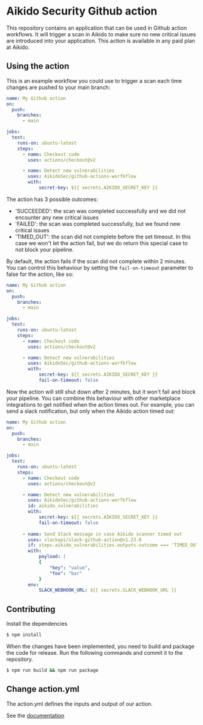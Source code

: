 # Aikido Security Github action

This repository contains an application that can be used in Github action workflows. It will trigger a scan in Aikido to make sure no new critical issues are introduced into your application. This action is available in any paid plan at Aikido.

## Using the action

This is an example workflow you could use to trigger a scan each time changes are pushed to your main branch: 

```yaml
name: My Github action
on:
  push:
    branches:
      - main

jobs:
  test:
    runs-on: ubuntu-latest
    steps:
      - name: Checkout code
        uses: actions/checkout@v2

      - name: Detect new vulnerabilities
        uses: AikidoSec/github-actions-worfkflow
        with:
            secret-key: ${{ secrets.AIKIDO_SECRET_KEY }}
```

The action has 3 possible outcomes: 
- 'SUCCEEDED': the scan was completed successfully and we did not encounter any new critical issues
- 'FAILED': the scan was completed successfully, but we found new critical issues
- 'TIMED_OUT': the scan did not complete before the set timeout. In this case we won't let the action fail, but we do return this special case to not block your pipeline.

By default, the action fails if the scan did not complete within 2 minutes. You can control this behaviour by setting the `fail-on-timeout` parameter to false for the action, like so: 

```yaml
name: My Github action
on:
  push:
    branches:
      - main

jobs:
  test:
    runs-on: ubuntu-latest
    steps:
      - name: Checkout code
        uses: actions/checkout@v2

      - name: Detect new vulnerabilities
        uses: AikidoSec/github-actions-worfkflow
        with:
            secret-key: ${{ secrets.AIKIDO_SECRET_KEY }}
            fail-on-timeout: false
```

Now the action will still shut down after 2 minutes, but it won't fail and block your pipeline. You can combine this behaviour with other marketplace integrations to get notified when the action times out. For example, you can send a slack notification, but only when the Aikido action timed out:

```yaml
name: My Github action
on:
  push:
    branches:
      - main

jobs:
  test:
    runs-on: ubuntu-latest
    steps:
      - name: Checkout code
        uses: actions/checkout@v2

      - name: Detect new vulnerabilities
        uses: AikidoSec/github-actions-worfkflow
        id: aikido_vulnerabilities
        with:
            secret-key: ${{ secrets.AIKIDO_SECRET_KEY }}
            fail-on-timeout: false
    
      - name: Send Slack message in case Aikido scanner timed out
        uses: slackapi/slack-github-action@v1.23.0
        if: steps.aikido_vulnerabilities.outputs.outcome === 'TIMED_OUT'
        with:
            payload: |
            {
                "key": "value",
                "foo": "bar"
            }
        env:
            SLACK_WEBHOOK_URL: ${{ secrets.SLACK_WEBHOOK_URL }}
```

## Contributing

Install the dependencies  
```bash
$ npm install
```

When the changes have been implemented, you need to build and package the code for release. Run the following commands and commit it to the repository.
```bash
$ npm run build && npm run package
```

## Change action.yml

The action.yml defines the inputs and output of our action.

See the [documentation](https://help.github.com/en/articles/metadata-syntax-for-github-actions)
